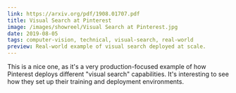 ```yaml
---
link: https://arxiv.org/pdf/1908.01707.pdf
title: Visual Search at Pinterest
image: /images/showreel/Visual Search at Pinterest.jpg
date: 2019-08-05
tags: computer-vision, technical, visual-search, real-world
preview: Real-world example of visual search deployed at scale.
---
```


This is a nice one, as it's a very production-focused example of how Pinterest
deploys different "visual search" capabilities. It's interesting to see how
they set up their training and deployment environments.
